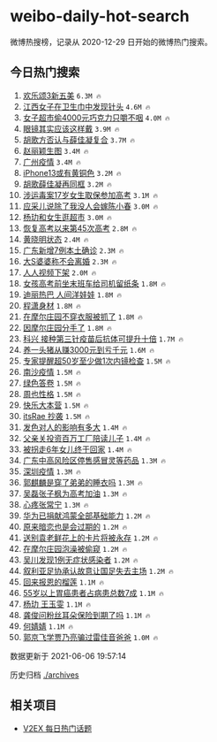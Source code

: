 # weibo-daily-hot-search

微博热搜榜，记录从 2020-12-29 日开始的微博热门搜索。

## 今日热门搜索

<!-- BEGIN -->

1. [欢乐颂3新五美](https://s.weibo.com/weibo?q=%23%E6%AC%A2%E4%B9%90%E9%A2%823%E6%96%B0%E4%BA%94%E7%BE%8E%23&Refer=top) `6.3M 🔥`
1. [江西女子在卫生巾中发现针头](https://s.weibo.com/weibo?q=%23%E6%B1%9F%E8%A5%BF%E5%A5%B3%E5%AD%90%E5%9C%A8%E5%8D%AB%E7%94%9F%E5%B7%BE%E4%B8%AD%E5%8F%91%E7%8E%B0%E9%92%88%E5%A4%B4%23&Refer=top) `4.6M 🔥`
1. [女子超市偷4000元巧克力只嚼不咽](https://s.weibo.com/weibo?q=%23%E5%A5%B3%E5%AD%90%E8%B6%85%E5%B8%82%E5%81%B74000%E5%85%83%E5%B7%A7%E5%85%8B%E5%8A%9B%E5%8F%AA%E5%9A%BC%E4%B8%8D%E5%92%BD%23&Refer=top) `4.0M 🔥`
1. [眼镜其实应该这样戴](https://s.weibo.com/weibo?q=%23%E7%9C%BC%E9%95%9C%E5%85%B6%E5%AE%9E%E5%BA%94%E8%AF%A5%E8%BF%99%E6%A0%B7%E6%88%B4%23&Refer=top) `3.9M 🔥`
1. [胡歌方否认与薛佳凝复合](https://s.weibo.com/weibo?q=%23%E8%83%A1%E6%AD%8C%E6%96%B9%E5%90%A6%E8%AE%A4%E4%B8%8E%E8%96%9B%E4%BD%B3%E5%87%9D%E5%A4%8D%E5%90%88%23&Refer=top) `3.7M 🔥`
1. [赵丽颖生图](https://s.weibo.com/weibo?q=%23%E8%B5%B5%E4%B8%BD%E9%A2%96%E7%94%9F%E5%9B%BE%23&Refer=top) `3.4M 🔥`
1. [广州疫情](https://s.weibo.com/weibo?q=%23%E5%B9%BF%E5%B7%9E%E7%96%AB%E6%83%85%23&Refer=top) `3.4M 🔥`
1. [iPhone13或有黄铜色](https://s.weibo.com/weibo?q=%23iPhone13%E6%88%96%E6%9C%89%E9%BB%84%E9%93%9C%E8%89%B2%23&Refer=top) `3.2M 🔥`
1. [胡歌薛佳凝再同框](https://s.weibo.com/weibo?q=%23%E8%83%A1%E6%AD%8C%E8%96%9B%E4%BD%B3%E5%87%9D%E5%86%8D%E5%90%8C%E6%A1%86%23&Refer=top) `3.2M 🔥`
1. [涉运毒案17岁女生取保参加高考](https://s.weibo.com/weibo?q=%23%E6%B6%89%E8%BF%90%E6%AF%92%E6%A1%8817%E5%B2%81%E5%A5%B3%E7%94%9F%E5%8F%96%E4%BF%9D%E5%8F%82%E5%8A%A0%E9%AB%98%E8%80%83%23&Refer=top) `3.1M 🔥`
1. [应采儿说除了我没人会嫁陈小春](https://s.weibo.com/weibo?q=%23%E5%BA%94%E9%87%87%E5%84%BF%E8%AF%B4%E9%99%A4%E4%BA%86%E6%88%91%E6%B2%A1%E4%BA%BA%E4%BC%9A%E5%AB%81%E9%99%88%E5%B0%8F%E6%98%A5%23&Refer=top) `3.0M 🔥`
1. [杨玏和女生逛超市](https://s.weibo.com/weibo?q=%23%E6%9D%A8%E7%8E%8F%E5%92%8C%E5%A5%B3%E7%94%9F%E9%80%9B%E8%B6%85%E5%B8%82%23&Refer=top) `3.0M 🔥`
1. [恢复高考以来第45次高考](https://s.weibo.com/weibo?q=%23%E6%81%A2%E5%A4%8D%E9%AB%98%E8%80%83%E4%BB%A5%E6%9D%A5%E7%AC%AC45%E6%AC%A1%E9%AB%98%E8%80%83%23&Refer=top) `2.8M 🔥`
1. [黄晓明状态](https://s.weibo.com/weibo?q=%23%E9%BB%84%E6%99%93%E6%98%8E%E7%8A%B6%E6%80%81%23&Refer=top) `2.4M 🔥`
1. [广东新增7例本土确诊](https://s.weibo.com/weibo?q=%23%E5%B9%BF%E4%B8%9C%E6%96%B0%E5%A2%9E7%E4%BE%8B%E6%9C%AC%E5%9C%9F%E7%A1%AE%E8%AF%8A%23&Refer=top) `2.3M 🔥`
1. [大S婆婆称不会离婚](https://s.weibo.com/weibo?q=%23%E5%A4%A7S%E5%A9%86%E5%A9%86%E7%A7%B0%E4%B8%8D%E4%BC%9A%E7%A6%BB%E5%A9%9A%23&Refer=top) `2.3M 🔥`
1. [人人视频下架](https://s.weibo.com/weibo?q=%23%E4%BA%BA%E4%BA%BA%E8%A7%86%E9%A2%91%E4%B8%8B%E6%9E%B6%23&Refer=top) `2.0M 🔥`
1. [女孩高考前坐末班车给司机留纸条](https://s.weibo.com/weibo?q=%23%E5%A5%B3%E5%AD%A9%E9%AB%98%E8%80%83%E5%89%8D%E5%9D%90%E6%9C%AB%E7%8F%AD%E8%BD%A6%E7%BB%99%E5%8F%B8%E6%9C%BA%E7%95%99%E7%BA%B8%E6%9D%A1%23&Refer=top) `1.8M 🔥`
1. [迪丽热巴 人间洋娃娃](https://s.weibo.com/weibo?q=%E8%BF%AA%E4%B8%BD%E7%83%AD%E5%B7%B4%20%E4%BA%BA%E9%97%B4%E6%B4%8B%E5%A8%83%E5%A8%83&Refer=top) `1.8M 🔥`
1. [程潇身材](https://s.weibo.com/weibo?q=%23%E7%A8%8B%E6%BD%87%E8%BA%AB%E6%9D%90%23&Refer=top) `1.8M 🔥`
1. [在摩尔庄园不穿衣服被抓了](https://s.weibo.com/weibo?q=%23%E5%9C%A8%E6%91%A9%E5%B0%94%E5%BA%84%E5%9B%AD%E4%B8%8D%E7%A9%BF%E8%A1%A3%E6%9C%8D%E8%A2%AB%E6%8A%93%E4%BA%86%23&Refer=top) `1.8M 🔥`
1. [因摩尔庄园分手了](https://s.weibo.com/weibo?q=%23%E5%9B%A0%E6%91%A9%E5%B0%94%E5%BA%84%E5%9B%AD%E5%88%86%E6%89%8B%E4%BA%86%23&Refer=top) `1.8M 🔥`
1. [科兴 接种第三针疫苗后抗体可提升十倍](https://s.weibo.com/weibo?q=%E7%A7%91%E5%85%B4%20%E6%8E%A5%E7%A7%8D%E7%AC%AC%E4%B8%89%E9%92%88%E7%96%AB%E8%8B%97%E5%90%8E%E6%8A%97%E4%BD%93%E5%8F%AF%E6%8F%90%E5%8D%87%E5%8D%81%E5%80%8D&Refer=top) `1.7M 🔥`
1. [养一头猪从赚3000元到亏千元](https://s.weibo.com/weibo?q=%23%E5%85%BB%E4%B8%80%E5%A4%B4%E7%8C%AA%E4%BB%8E%E8%B5%9A3000%E5%85%83%E5%88%B0%E4%BA%8F%E5%8D%83%E5%85%83%23&Refer=top) `1.6M 🔥`
1. [专家提醒超50岁至少做1次内镜检查](https://s.weibo.com/weibo?q=%23%E4%B8%93%E5%AE%B6%E6%8F%90%E9%86%92%E8%B6%8550%E5%B2%81%E8%87%B3%E5%B0%91%E5%81%9A1%E6%AC%A1%E5%86%85%E9%95%9C%E6%A3%80%E6%9F%A5%23&Refer=top) `1.5M 🔥`
1. [南沙疫情](https://s.weibo.com/weibo?q=%23%E5%8D%97%E6%B2%99%E7%96%AB%E6%83%85%23&Refer=top) `1.5M 🔥`
1. [绿色答卷](https://s.weibo.com/weibo?q=%23%E7%BB%BF%E8%89%B2%E7%AD%94%E5%8D%B7%23&Refer=top) `1.5M 🔥`
1. [周也性格](https://s.weibo.com/weibo?q=%23%E5%91%A8%E4%B9%9F%E6%80%A7%E6%A0%BC%23&Refer=top) `1.5M 🔥`
1. [快乐大本营](https://s.weibo.com/weibo?q=%E5%BF%AB%E4%B9%90%E5%A4%A7%E6%9C%AC%E8%90%A5&Refer=top) `1.5M 🔥`
1. [itsRae 抄袭](https://s.weibo.com/weibo?q=itsRae%20%E6%8A%84%E8%A2%AD&Refer=top) `1.5M 🔥`
1. [发色对人的影响有多大](https://s.weibo.com/weibo?q=%23%E5%8F%91%E8%89%B2%E5%AF%B9%E4%BA%BA%E7%9A%84%E5%BD%B1%E5%93%8D%E6%9C%89%E5%A4%9A%E5%A4%A7%23&Refer=top) `1.4M 🔥`
1. [父亲关投资百万工厂陪读儿子](https://s.weibo.com/weibo?q=%23%E7%88%B6%E4%BA%B2%E5%85%B3%E6%8A%95%E8%B5%84%E7%99%BE%E4%B8%87%E5%B7%A5%E5%8E%82%E9%99%AA%E8%AF%BB%E5%84%BF%E5%AD%90%23&Refer=top) `1.4M 🔥`
1. [被拐走6年女儿终于回家](https://s.weibo.com/weibo?q=%23%E8%A2%AB%E6%8B%90%E8%B5%B06%E5%B9%B4%E5%A5%B3%E5%84%BF%E7%BB%88%E4%BA%8E%E5%9B%9E%E5%AE%B6%23&Refer=top) `1.4M 🔥`
1. [广东中高风险区停售感冒灵等药品](https://s.weibo.com/weibo?q=%23%E5%B9%BF%E4%B8%9C%E4%B8%AD%E9%AB%98%E9%A3%8E%E9%99%A9%E5%8C%BA%E5%81%9C%E5%94%AE%E6%84%9F%E5%86%92%E7%81%B5%E7%AD%89%E8%8D%AF%E5%93%81%23&Refer=top) `1.3M 🔥`
1. [深圳疫情](https://s.weibo.com/weibo?q=%E6%B7%B1%E5%9C%B3%E7%96%AB%E6%83%85&Refer=top) `1.3M 🔥`
1. [郭麒麟是穿了弟弟的睡衣吗](https://s.weibo.com/weibo?q=%23%E9%83%AD%E9%BA%92%E9%BA%9F%E6%98%AF%E7%A9%BF%E4%BA%86%E5%BC%9F%E5%BC%9F%E7%9A%84%E7%9D%A1%E8%A1%A3%E5%90%97%23&Refer=top) `1.3M 🔥`
1. [吴磊张子枫为高考加油](https://s.weibo.com/weibo?q=%23%E5%90%B4%E7%A3%8A%E5%BC%A0%E5%AD%90%E6%9E%AB%E4%B8%BA%E9%AB%98%E8%80%83%E5%8A%A0%E6%B2%B9%23&Refer=top) `1.3M 🔥`
1. [心疼张常宁](https://s.weibo.com/weibo?q=%E5%BF%83%E7%96%BC%E5%BC%A0%E5%B8%B8%E5%AE%81&Refer=top) `1.3M 🔥`
1. [华为已捐献鸿蒙全部基础能力](https://s.weibo.com/weibo?q=%23%E5%8D%8E%E4%B8%BA%E5%B7%B2%E6%8D%90%E7%8C%AE%E9%B8%BF%E8%92%99%E5%85%A8%E9%83%A8%E5%9F%BA%E7%A1%80%E8%83%BD%E5%8A%9B%23&Refer=top) `1.2M 🔥`
1. [原来暗恋也是会过期的](https://s.weibo.com/weibo?q=%23%E5%8E%9F%E6%9D%A5%E6%9A%97%E6%81%8B%E4%B9%9F%E6%98%AF%E4%BC%9A%E8%BF%87%E6%9C%9F%E7%9A%84%23&Refer=top) `1.2M 🔥`
1. [送别袁老鲜花上的卡片将被永存](https://s.weibo.com/weibo?q=%23%E9%80%81%E5%88%AB%E8%A2%81%E8%80%81%E9%B2%9C%E8%8A%B1%E4%B8%8A%E7%9A%84%E5%8D%A1%E7%89%87%E5%B0%86%E8%A2%AB%E6%B0%B8%E5%AD%98%23&Refer=top) `1.2M 🔥`
1. [在摩尔庄园泡澡被偷窥](https://s.weibo.com/weibo?q=%23%E5%9C%A8%E6%91%A9%E5%B0%94%E5%BA%84%E5%9B%AD%E6%B3%A1%E6%BE%A1%E8%A2%AB%E5%81%B7%E7%AA%A5%23&Refer=top) `1.2M 🔥`
1. [吴川发现1例无症状感染者](https://s.weibo.com/weibo?q=%23%E5%90%B4%E5%B7%9D%E5%8F%91%E7%8E%B01%E4%BE%8B%E6%97%A0%E7%97%87%E7%8A%B6%E6%84%9F%E6%9F%93%E8%80%85%23&Refer=top) `1.2M 🔥`
1. [叙利亚足协承认故意让国足失去主场](https://s.weibo.com/weibo?q=%23%E5%8F%99%E5%88%A9%E4%BA%9A%E8%B6%B3%E5%8D%8F%E6%89%BF%E8%AE%A4%E6%95%85%E6%84%8F%E8%AE%A9%E5%9B%BD%E8%B6%B3%E5%A4%B1%E5%8E%BB%E4%B8%BB%E5%9C%BA%23&Refer=top) `1.2M 🔥`
1. [回来报恩的榴莲](https://s.weibo.com/weibo?q=%23%E5%9B%9E%E6%9D%A5%E6%8A%A5%E6%81%A9%E7%9A%84%E6%A6%B4%E8%8E%B2%23&Refer=top) `1.1M 🔥`
1. [55岁以上胃癌患者占病患总数7成](https://s.weibo.com/weibo?q=%2355%E5%B2%81%E4%BB%A5%E4%B8%8A%E8%83%83%E7%99%8C%E6%82%A3%E8%80%85%E5%8D%A0%E7%97%85%E6%82%A3%E6%80%BB%E6%95%B07%E6%88%90%23&Refer=top) `1.1M 🔥`
1. [杨玏 王玉雯](https://s.weibo.com/weibo?q=%E6%9D%A8%E7%8E%8F%20%E7%8E%8B%E7%8E%89%E9%9B%AF&Refer=top) `1.1M 🔥`
1. [龚俊问粉丝耳朵保险到期了吗](https://s.weibo.com/weibo?q=%23%E9%BE%9A%E4%BF%8A%E9%97%AE%E7%B2%89%E4%B8%9D%E8%80%B3%E6%9C%B5%E4%BF%9D%E9%99%A9%E5%88%B0%E6%9C%9F%E4%BA%86%E5%90%97%23&Refer=top) `1.1M 🔥`
1. [何婧婧](https://s.weibo.com/weibo?q=%23%E4%BD%95%E5%A9%A7%E5%A9%A7%23&Refer=top) `1.1M 🔥`
1. [郭京飞学贾乃亮骗过雷佳音爸爸](https://s.weibo.com/weibo?q=%23%E9%83%AD%E4%BA%AC%E9%A3%9E%E5%AD%A6%E8%B4%BE%E4%B9%83%E4%BA%AE%E9%AA%97%E8%BF%87%E9%9B%B7%E4%BD%B3%E9%9F%B3%E7%88%B8%E7%88%B8%23&Refer=top) `1.0M 🔥`

数据更新于 2021-06-06 19:57:14

<!-- END -->

历史归档 [./archives](./archives)

## 相关项目

- [V2EX 每日热门话题](https://github.com/boojack/v2ex-daily-hot-topic)

